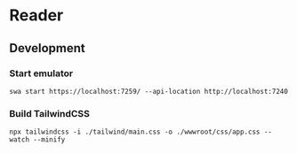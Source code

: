 # Reader

## Development
### Start emulator
```
swa start https://localhost:7259/ --api-location http://localhost:7240
```

### Build TailwindCSS
```
npx tailwindcss -i ./tailwind/main.css -o ./wwwroot/css/app.css --watch --minify
```
